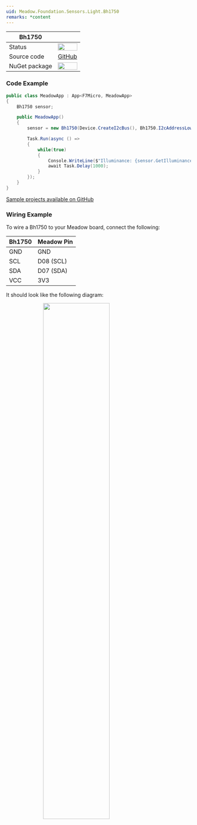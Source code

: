 ```yaml
---
uid: Meadow.Foundation.Sensors.Light.Bh1750
remarks: *content
---
```


| Bh1750        |             |
|---------------|-------------|
| Status        | <img src="https://img.shields.io/badge/Working-brightgreen" style="width: auto; height: -webkit-fill-available;" /> |
| Source code   | [GitHub](https://github.com/WildernessLabs/Meadow.Foundation/tree/master/Source/Meadow.Foundation.Peripherals/Meadow.Foundation.Sensors.Light.Bh1750) |
| NuGet package | <a href="https://www.nuget.org/packages/Meadow.Foundation.Sensors.Light.Bh1750/" target="_blank"><img src="https://img.shields.io/nuget/v/Meadow.Foundation.Sensors.Light.Bh1750.svg?label=Meadow.Foundation.Sensors.Light.Bh1750" style="width: auto; height: -webkit-fill-available;" /></a> |

### Code Example

```csharp
public class MeadowApp : App<F7Micro, MeadowApp>
{
    Bh1750 sensor;

    public MeadowApp()
    {
        sensor = new Bh1750(Device.CreateI2cBus(), Bh1750.I2cAddressLow);

        Task.Run(async () =>
        {
            while(true)
            {
                Console.WriteLine($"Illuminance: {sensor.GetIlluminance()}lux");
                await Task.Delay(1000);
            }
        });
    }
}
```
[Sample projects available on GitHub](https://github.com/WildernessLabs/Meadow.Foundation/tree/master/Source/Meadow.Foundation.Peripherals/Sensors.Light.Bh1750/Samples/Sensors.Light.Bh1750_Sample) 

### Wiring Example

To wire a Bh1750 to your Meadow board, connect the following:

| Bh1750  | Meadow Pin  |
|---------|-------------|
| GND     | GND         |
| SCL     | D08 (SCL)   |
| SDA     | D07 (SDA)   |
| VCC     | 3V3         |

It should look like the following diagram:

<img src="../../API_Assets/Meadow.Foundation.Sensors.Light.Bh1750/Bh1750_Frizzing.png" 
    style="width: 60%; display: block; margin-left: auto; margin-right: auto;" />